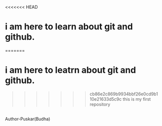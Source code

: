 <<<<<<< HEAD
# i am here to learn about git and github.
=======
# i am here to leatrn about git and github.
>>>>>>> cb86e2c869b9934bbf26e0cd9b110e21633d5c9c
this is my first repository
<br>
Author-Puskar(Budha)
